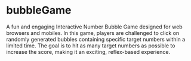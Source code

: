 # bubbleGame

 A fun and engaging Interactive Number Bubble Game designed for web browsers and mobiles. In this game, players are challenged to click on randomly generated bubbles containing specific target numbers within a limited time. The goal is to hit as many target numbers as possible to increase the score, making it an exciting, reflex-based experience.
